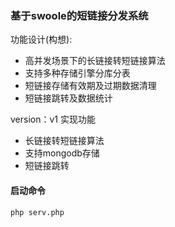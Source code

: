 ### 基于swoole的短链接分发系统

功能设计(构想):
- 高并发场景下的长链接转短链接算法
- 支持多种存储引擎分库分表
- 短链接存储有效期及过期数据清理
- 短链接跳转及数据统计

version：v1
实现功能
- 长链接转短链接算法
- 支持mongodb存储
- 短链接跳转

#### 启动命令 
```php serv.php```
